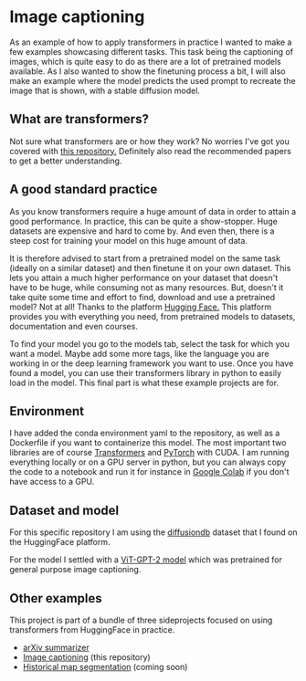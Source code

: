 # Image captioning
As an example of how to apply transformers in practice I wanted to make a few examples showcasing different tasks. This task being the captioning of images, which is quite easy to do as there are a lot of pretrained models available. As I also wanted to show the finetuning process a bit, I will also make an example where the model predicts the used prompt to recreate the image that is shown, with a stable diffusion model.

## What are transformers?
Not sure what transformers are or how they work? No worries I've got you covered with [this repository.](https://github.com/VerleysenNiels/transformers-pytorch)
Definitely also read the recommended papers to get a better understanding.

## A good standard practice
As you know transformers require a huge amount of data in order to attain a good performance. In practice, this can be quite a show-stopper. Huge datasets are expensive and hard to come by. And even then, there is a steep cost for training your model on this huge amount of data. 

It is therefore advised to start from a pretrained model on the same task (ideally on a similar dataset) and then finetune it on your own dataset. This lets you attain a much higher performance on your dataset that doesn't have to be huge, while consuming not as many resources. But, doesn't it take quite some time and effort to find, download and use a pretrained model? Not at all! Thanks to the platform [Hugging Face.](https://huggingface.co/) This platform provides you with everything you need, from pretrained models to datasets, documentation and even courses.

To find your model you go to the models tab, select the task for which you want a model. Maybe add some more tags, like the language you are working in or the deep learning framework you want to use. Once you have found a model, you can use their transformers library in python to easily load in the model. This final part is what these example projects are for.

## Environment
I have added the conda environment yaml to the repository, as well as a Dockerfile if you want to containerize this model. The most important two libraries are of course [Transformers](https://pypi.org/project/transformers/) and [PyTorch](https://pytorch.org/) with CUDA. I am running everything locally or on a GPU server in python, but you can always copy the code to a notebook and run it for instance in [Google Colab](https://colab.research.google.com/) if you don't have access to a GPU. 

## Dataset and model
For this specific repository I am using the [diffusiondb](https://huggingface.co/datasets/poloclub/diffusiondb) dataset that I found on the HuggingFace platform.

For the model I settled with a [ViT-GPT-2 model](https://huggingface.co/nlpconnect/vit-gpt2-image-captioning) which was pretrained for general purpose image captioning.

## Other examples
This project is part of a bundle of three sideprojects focused on using transformers from HuggingFace in practice.

- [arXiv summarizer](https://github.com/VerleysenNiels/arxiv-summarizer) 
- [Image captioning](https://github.com/VerleysenNiels/image-captioning) (this repository)
- [Historical map segmentation]() (coming soon)
